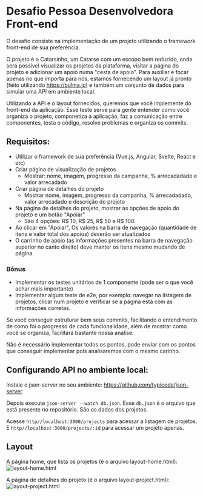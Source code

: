 # Desafio Pessoa Desenvolvedora Front-end

O desafio consiste na implementação de um projeto utilizando o framework front-end de sua preferência.

O projeto é o Catarsinho, um Catarse com um escopo bem reduzido, onde será possível visualizar os projetos da plataforma, visitar a página do projeto e adicionar um apoio numa "cesta de apoio". Para auxiliar e focar apenas no que importa para nós, estamos fornecendo um layout já pronto (feito utilizando https://bulma.io) e também um conjunto de dados para simular uma API em ambiente local.

Utilizando a API e o layout fornecidos, queremos que você implemente do front-end da aplicação. Esse teste serve para gente entender como você organiza o projeto, componetiza a aplicação, faz a comunicação entre componentes, testa o código, resolve problemas e organiza os commits.

## Requisitos:

- Utilizar o framework de sua preferência (Vue.js, Angular, Svelte, React e etc)
- Criar página de visualização de projetos
  - Mostrar: nome, imagem, progresso da campanha, % arrecadadado e valor arrecadado
- Criar página de detalhes do projeto
  - Mostrar nome, imagem, progresso da campanha, % arrecadadado, valor arrecadado e descrição do projeto
- Na página de detalhes do projeto, mostrar as opções de apoio do projeto e um botão "Apoiar"
  - São 4 opções: R$ 10, R$ 25, R$ 50 e R$ 100.
- Ao clicar em "Apoiar", Os valores na barra de navegação (quantidade de itens e valor total dos apoios) deverão ser atualizados
- O carrinho de apoio (as informações presentes na barra de navegação superior no canto direito) deve manter os itens mesmo mudando de página.

### Bônus
- Implementar os testes unitários de 1 componente (pode ser o que você achar mais importante)
- Implementar algum teste de e2e, por exemplo: navegar na listagem de projetos, clicar num projeto e verificar se a página está com as informações corretas.

Se você conseguir estruturar bem seus commits, facilitando o entendimento de como foi o progresso de cada funcionalidade, além de mostrar como você se organiza, facilitará bastante nossa análise.

Não é necessário implementar todos os pontos, pode enviar com os pontos que conseguir implementar pois analisaremos com o mesmo carinho.

## Configurando API no ambiente local:

Instale o json-server no seu ambiente: https://github.com/typicode/json-server

Depois execute `json-server --watch db.json`. Esse `db.json` é o arquivo que está presente no repositório. São os dados dos projetos.

Acesse `http//localhost:3000/projects` para acessar a listagem de projetos. E `http//localhost:3000/projects/:id` para acessar um projeto apenas.

## Layout
A página home, que lista os projetos (é o arquivo layout-home.html):
![layout-home.html](https://user-images.githubusercontent.com/3025661/134577514-b59b6f91-135d-445d-8620-82304019e9b3.png)

A página de detalhes do projeto (é o arquivo layout-project.html):
![layout-project.html](https://user-images.githubusercontent.com/3025661/134577615-4db721a2-ea01-415a-acb9-7b5d63bc31a0.png)

